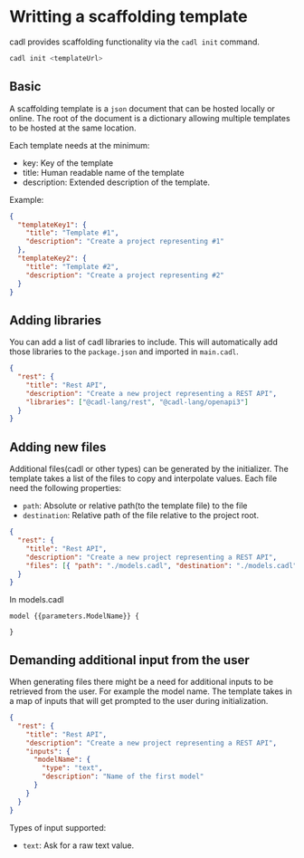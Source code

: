 # Writting a scaffolding template

cadl provides scaffolding functionality via the `cadl init` command.

```bash
cadl init <templateUrl>
```

## Basic

A scaffolding template is a `json` document that can be hosted locally or online.
The root of the document is a dictionary allowing multiple templates to be hosted at the same location.

Each template needs at the minimum:

- key: Key of the template
- title: Human readable name of the template
- description: Extended description of the template.

Example:

```json
{
  "templateKey1": {
    "title": "Template #1",
    "description": "Create a project representing #1"
  },
  "templateKey2": {
    "title": "Template #2",
    "description": "Create a project representing #2"
  }
}
```

## Adding libraries

You can add a list of cadl libraries to include. This will automatically add those libraries to the `package.json` and imported in `main.cadl`.

```json
{
  "rest": {
    "title": "Rest API",
    "description": "Create a new project representing a REST API",
    "libraries": ["@cadl-lang/rest", "@cadl-lang/openapi3"]
  }
}
```

## Adding new files

Additional files(cadl or other types) can be generated by the initializer. The template takes a list of the files to copy and interpolate values.
Each file need the following properties:

- `path`: Absolute or relative path(to the template file) to the file
- `destination`: Relative path of the file relative to the project root.

```json
{
  "rest": {
    "title": "Rest API",
    "description": "Create a new project representing a REST API",
    "files": [{ "path": "./models.cadl", "destination": "./models.cadl" }]
  }
}
```

In models.cadl

```cadl
model {{parameters.ModelName}} {

}
```

## Demanding additional input from the user

When generating files there might be a need for additional inputs to be retrieved from the user. For example the model name.
The template takes in a map of inputs that will get prompted to the user during initialization.

```json
{
  "rest": {
    "title": "Rest API",
    "description": "Create a new project representing a REST API",
    "inputs": {
      "modelName": {
        "type": "text",
        "description": "Name of the first model"
      }
    }
  }
}
```

Types of input supported:

- `text`: Ask for a raw text value.
